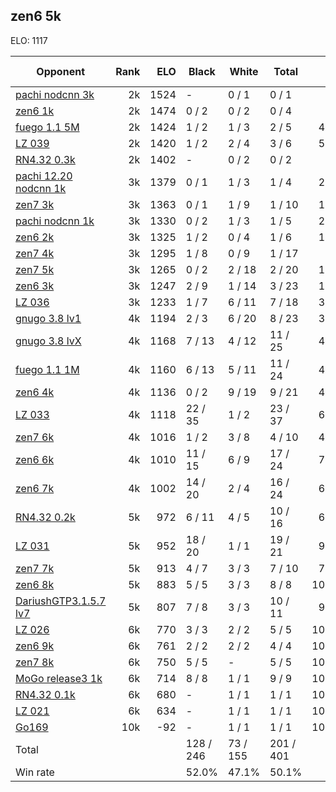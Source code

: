 ## zen6 5k ##

ELO: 1117

Opponent | Rank | ELO | Black | White | Total | Win rate
---------|-----:|----:|-------|-------|-------|-------:
[pachi nodcnn 3k](pachi%20nodcnn%203k.md) | 2k | 1524 | - | 0 / 1 | 0 / 1 | 0.0%
[zen6 1k](zen6%201k.md) | 2k | 1474 | 0 / 2 | 0 / 2 | 0 / 4 | 0.0%
[fuego 1.1 5M](fuego%201.1%205M.md) | 2k | 1424 | 1 / 2 | 1 / 3 | 2 / 5 | 40.0%
[LZ 039](LZ%20039.md) | 2k | 1420 | 1 / 2 | 2 / 4 | 3 / 6 | 50.0%
[RN4.32 0.3k](RN4.32%200.3k.md) | 2k | 1402 | - | 0 / 2 | 0 / 2 | 0.0%
[pachi 12.20 nodcnn 1k](pachi%2012.20%20nodcnn%201k.md) | 3k | 1379 | 0 / 1 | 1 / 3 | 1 / 4 | 25.0%
[zen7 3k](zen7%203k.md) | 3k | 1363 | 0 / 1 | 1 / 9 | 1 / 10 | 10.0%
[pachi nodcnn 1k](pachi%20nodcnn%201k.md) | 3k | 1330 | 0 / 2 | 1 / 3 | 1 / 5 | 20.0%
[zen6 2k](zen6%202k.md) | 3k | 1325 | 1 / 2 | 0 / 4 | 1 / 6 | 16.7%
[zen7 4k](zen7%204k.md) | 3k | 1295 | 1 / 8 | 0 / 9 | 1 / 17 | 5.9%
[zen7 5k](zen7%205k.md) | 3k | 1265 | 0 / 2 | 2 / 18 | 2 / 20 | 10.0%
[zen6 3k](zen6%203k.md) | 3k | 1247 | 2 / 9 | 1 / 14 | 3 / 23 | 13.0%
[LZ 036](LZ%20036.md) | 3k | 1233 | 1 / 7 | 6 / 11 | 7 / 18 | 38.9%
[gnugo 3.8 lv1](gnugo%203.8%20lv1.md) | 4k | 1194 | 2 / 3 | 6 / 20 | 8 / 23 | 34.8%
[gnugo 3.8 lvX](gnugo%203.8%20lvX.md) | 4k | 1168 | 7 / 13 | 4 / 12 | 11 / 25 | 44.0%
[fuego 1.1 1M](fuego%201.1%201M.md) | 4k | 1160 | 6 / 13 | 5 / 11 | 11 / 24 | 45.8%
[zen6 4k](zen6%204k.md) | 4k | 1136 | 0 / 2 | 9 / 19 | 9 / 21 | 42.9%
[LZ 033](LZ%20033.md) | 4k | 1118 | 22 / 35 | 1 / 2 | 23 / 37 | 62.2%
[zen7 6k](zen7%206k.md) | 4k | 1016 | 1 / 2 | 3 / 8 | 4 / 10 | 40.0%
[zen6 6k](zen6%206k.md) | 4k | 1010 | 11 / 15 | 6 / 9 | 17 / 24 | 70.8%
[zen6 7k](zen6%207k.md) | 4k | 1002 | 14 / 20 | 2 / 4 | 16 / 24 | 66.7%
[RN4.32 0.2k](RN4.32%200.2k.md) | 5k | 972 | 6 / 11 | 4 / 5 | 10 / 16 | 62.5%
[LZ 031](LZ%20031.md) | 5k | 952 | 18 / 20 | 1 / 1 | 19 / 21 | 90.5%
[zen7 7k](zen7%207k.md) | 5k | 913 | 4 / 7 | 3 / 3 | 7 / 10 | 70.0%
[zen6 8k](zen6%208k.md) | 5k | 883 | 5 / 5 | 3 / 3 | 8 / 8 | 100.0%
[DariushGTP3.1.5.7 lv7](DariushGTP3.1.5.7%20lv7.md) | 5k | 807 | 7 / 8 | 3 / 3 | 10 / 11 | 90.9%
[LZ 026](LZ%20026.md) | 6k | 770 | 3 / 3 | 2 / 2 | 5 / 5 | 100.0%
[zen6 9k](zen6%209k.md) | 6k | 761 | 2 / 2 | 2 / 2 | 4 / 4 | 100.0%
[zen7 8k](zen7%208k.md) | 6k | 750 | 5 / 5 | - | 5 / 5 | 100.0%
[MoGo release3 1k](MoGo%20release3%201k.md) | 6k | 714 | 8 / 8 | 1 / 1 | 9 / 9 | 100.0%
[RN4.32 0.1k](RN4.32%200.1k.md) | 6k | 680 | - | 1 / 1 | 1 / 1 | 100.0%
[LZ 021](LZ%20021.md) | 6k | 634 | - | 1 / 1 | 1 / 1 | 100.0%
[Go169](Go169.md) | 10k | -92 | - | 1 / 1 | 1 / 1 | 100.0%
Total | | | 128 / 246 | 73 / 155 | 201 / 401 | 
Win rate| | | 52.0% | 47.1% | 50.1% | 
